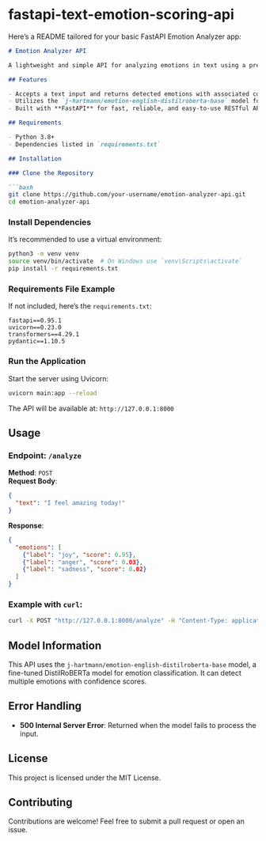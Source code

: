 # fastapi-text-emotion-scoring-api

Here’s a README tailored for your basic FastAPI Emotion Analyzer app:

```markdown
# Emotion Analyzer API

A lightweight and simple API for analyzing emotions in text using a pre-trained model from the Hugging Face `transformers` library.

## Features

- Accepts a text input and returns detected emotions with associated confidence scores.
- Utilizes the `j-hartmann/emotion-english-distilroberta-base` model for emotion classification.
- Built with **FastAPI** for fast, reliable, and easy-to-use RESTful API endpoints.

## Requirements

- Python 3.8+
- Dependencies listed in `requirements.txt`

## Installation

### Clone the Repository

```bash
git clone https://github.com/your-username/emotion-analyzer-api.git
cd emotion-analyzer-api
```

### Install Dependencies

It’s recommended to use a virtual environment:

```bash
python3 -m venv venv
source venv/bin/activate  # On Windows use `venv\Scripts\activate`
pip install -r requirements.txt
```

### Requirements File Example

If not included, here’s the `requirements.txt`:

```plaintext
fastapi==0.95.1
uvicorn==0.23.0
transformers==4.29.1
pydantic==1.10.5
```

### Run the Application

Start the server using Uvicorn:

```bash
uvicorn main:app --reload
```

The API will be available at: `http://127.0.0.1:8000`

## Usage

### Endpoint: `/analyze`

**Method**: `POST`  
**Request Body**:
```json
{
  "text": "I feel amazing today!"
}
```

**Response**:
```json
{
  "emotions": [
    {"label": "joy", "score": 0.95},
    {"label": "anger", "score": 0.03},
    {"label": "sadness", "score": 0.02}
  ]
}
```

### Example with `curl`:

```bash
curl -X POST "http://127.0.0.1:8000/analyze" -H "Content-Type: application/json" -d '{"text": "I feel amazing today!"}'
```

## Model Information

This API uses the `j-hartmann/emotion-english-distilroberta-base` model, a fine-tuned DistilRoBERTa model for emotion classification. It can detect multiple emotions with confidence scores.

## Error Handling

- **500 Internal Server Error**: Returned when the model fails to process the input.

## License

This project is licensed under the MIT License.

## Contributing

Contributions are welcome! Feel free to submit a pull request or open an issue.
```
